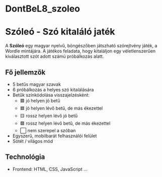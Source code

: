 # DontBeL8_szoleo

# Szóleó - Szó kitaláló jaték

A **Szóleó** egy magyar nyelvű, böngészőben játszható szórejtvény játék, a Wordle mintájára. A játékos feladata, hogy kitaláljon egy véletlenszerűen kiválasztott szót adott számú próbálkozás alatt.

## Fő jellemzők

- 5 betűs magyar szavak
- 6 próbálkozás a helyes szó kitalálására
- Betűk színkódolása visszajelzésként:
  - 🟩 jó helyen jó betű
  - 🟦 jó helyen lévő betű, de más ékezettel 
  - 🟨 rossz helyen lévő jó betű
  - 🟪 rossz helyen lévő betű, de más ékezettel  
  - ⬜️ nem szerepel a szóban
- Egyszerű, mobilbarát felhasználói felület
- Sötét / világos mód

## Technológia

- Frontend: HTML, CSS, JavaScript
...
